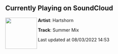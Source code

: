 ## Currently Playing on SoundCloud

[<img align="left" width="100" src="https://i1.sndcdn.com/artworks-7sMZZwO72Terf95G-iTwWNQ-t500x500.jpg">](https://soundcloud.com/hartshorn303/hartshorn-summer-mix)

**Artist**: Hartshorn 

**Track**: Summer Mix

Last updated at 08/03/2022 14:53
